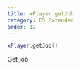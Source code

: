 ```yaml
---
title: xPlayer.getJob
category: ES Extended
order: 12
---
```


```lua
xPlayer.getJob()
```

Get job
